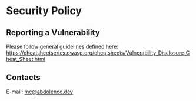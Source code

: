 # Security Policy

## Reporting a Vulnerability

Please follow general guidelines defined here:
https://cheatsheetseries.owasp.org/cheatsheets/Vulnerability_Disclosure_Cheat_Sheet.html

## Contacts

E-mail: me@abdolence.dev
